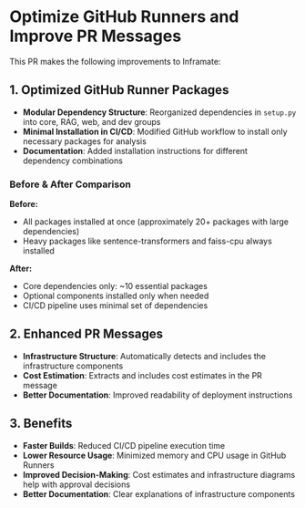 # Optimize GitHub Runners and Improve PR Messages

This PR makes the following improvements to Inframate:

## 1. Optimized GitHub Runner Packages

- **Modular Dependency Structure**: Reorganized dependencies in `setup.py` into core, RAG, web, and dev groups
- **Minimal Installation in CI/CD**: Modified GitHub workflow to install only necessary packages for analysis
- **Documentation**: Added installation instructions for different dependency combinations

### Before & After Comparison

**Before:**
- All packages installed at once (approximately 20+ packages with large dependencies)
- Heavy packages like sentence-transformers and faiss-cpu always installed

**After:**
- Core dependencies only: ~10 essential packages
- Optional components installed only when needed
- CI/CD pipeline uses minimal set of dependencies

## 2. Enhanced PR Messages

- **Infrastructure Structure**: Automatically detects and includes the infrastructure components  
- **Cost Estimation**: Extracts and includes cost estimates in the PR message
- **Better Documentation**: Improved readability of deployment instructions

## 3. Benefits

- **Faster Builds**: Reduced CI/CD pipeline execution time
- **Lower Resource Usage**: Minimized memory and CPU usage in GitHub Runners
- **Improved Decision-Making**: Cost estimates and infrastructure diagrams help with approval decisions
- **Better Documentation**: Clear explanations of infrastructure components 